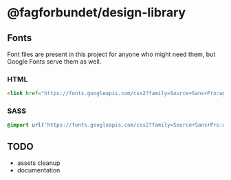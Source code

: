 # @fagforbundet/design-library

## Fonts
Font files are present in this project for anyone who might need them, but Google Fonts serve them as well.
### HTML
```html
<link href="https://fonts.googleapis.com/css2?family=Source+Sans+Pro:wght@400;600;700&display=swap" rel="stylesheet">
```
### SASS
```sass
@import url('https://fonts.googleapis.com/css2?family=Source+Sans+Pro:wght@400;600;700&display=swap');
```


## TODO
- assets cleanup
- documentation
